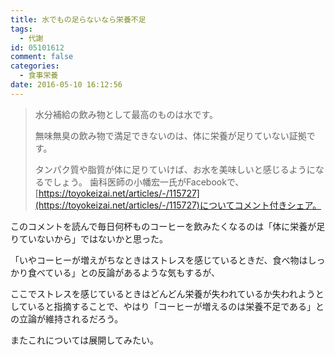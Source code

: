 ```yaml
---
title: 水でもの足らないなら栄養不足
tags:
  - 代謝
id: 05101612
comment: false
categories:
  - 食事栄養
date: 2016-05-10 16:12:56
---
```


> 水分補給の飲み物として最高のものは水です。
> 
> 
> 無味無臭の飲み物で満足できないのは、体に栄養が足りていない証拠です。
> 
> 
> タンパク質や脂質が体に足りていけば、お水を美味しいと感じるようになるでしょう。
歯科医師の小幡宏一氏がFacebookで、[https://toyokeizai.net/articles/-/115727](https://toyokeizai.net/articles/-/115727)についてコメント付きシェア。

このコメントを読んで毎日何杯ものコーヒーを飲みたくなるのは「体に栄養が足りていないから」ではないかと思った。

「いやコーヒーが増えがちなときはストレスを感じているときだ、食べ物はしっかり食べている」との反論があるような気もするが、

ここでストレスを感じているときはどんどん栄養が失われているか失われようとしていると指摘することで、やはり「コーヒーが増えるのは栄養不足である」との立論が維持されるだろう。

またこれについては展開してみたい。